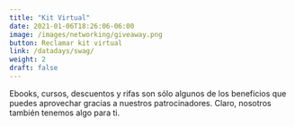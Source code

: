```yaml
---
title: "Kit Virtual"
date: 2021-01-06T18:26:06-06:00
image: /images/networking/giveaway.png
button: Reclamar kit virtual
link: /datadays/swag/
weight: 2
draft: false
---
```


Ebooks, cursos, descuentos y rifas son sólo algunos de los beneficios que puedes aprovechar gracias a nuestros patrocinadores. Claro, nosotros también tenemos algo para ti.